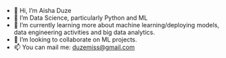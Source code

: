 - 👋 Hi, I’m Aisha Duze
- 👀 I’m Data Science, particularly Python and ML
- 🌱 I’m currently learning more about machine learning/deploying models, data engineering activities and big data analytics.
- 💞️ I’m looking to collaborate on ML projects.
- 📫 You can mail me: duzemiss@gmail.com

<!---
MsDuze/MsDuze is a ✨ special ✨ repository because its `README.md` (this file) appears on your GitHub profile.
You can click the Preview link to take a look at your changes.
--->
